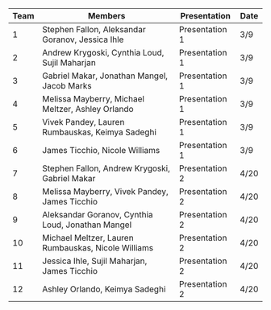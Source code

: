 | Team | Members | Presentation | Date| 
|------|---------|---------------|-|
| 1    | Stephen Fallon, Aleksandar Goranov, Jessica Ihle     |Presentation 1| 3/9    |
| 2    | Andrew Krygoski, Cynthia Loud, Sujil Maharjan   |Presentation 1| 3/9    |
| 3    | Gabriel Makar, Jonathan Mangel, Jacob Marks    |Presentation 1| 3/9      |
| 4    | Melissa Mayberry, Michael Meltzer, Ashley Orlando     |Presentation 1| 3/9     |
| 5    | Vivek Pandey,   Lauren Rumbauskas, Keimya Sadeghi   |Presentation 1| 3/9     |
| 6    | James Ticchio, Nicole Williams     |Presentation 1| 3/9    |
| 7    | Stephen Fallon, Andrew Krygoski, Gabriel Makar |Presentation 2| 4/20    |
| 8    | Melissa Mayberry, Vivek Pandey, James Ticchio     |Presentation 2| 4/20     |
| 9    | Aleksandar Goranov, Cynthia Loud, Jonathan Mangel     |Presentation 2| 4/20     |
| 10    | Michael Meltzer, Lauren Rumbauskas, Nicole Williams    |Presentation 2| 4/20    |
| 11    | Jessica Ihle, Sujil Maharjan, James Ticchio     |Presentation 2| 4/20     |
| 12    | Ashley Orlando, Keimya Sadeghi      |Presentation 2| 4/20    |
